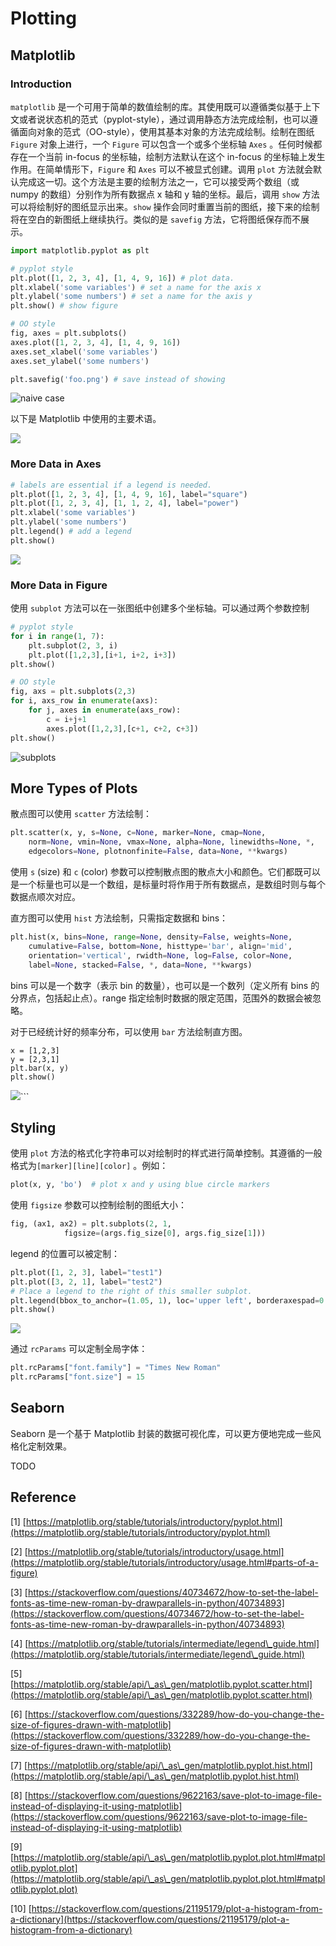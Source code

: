 # Plotting

## Matplotlib

### Introduction

`matplotlib` 是一个可用于简单的数值绘制的库。其使用既可以遵循类似基于上下文或者说状态机的范式（pyplot-style），通过调用静态方法完成绘制，也可以遵循面向对象的范式（OO-style），使用其基本对象的方法完成绘制。绘制在图纸 `Figure` 对象上进行，一个 `Figure` 可以包含一个或多个坐标轴 `Axes` 。任何时候都存在一个当前 in-focus 的坐标轴，绘制方法默认在这个 in-focus 的坐标轴上发生作用。在简单情形下，`Figure` 和 `Axes` 可以不被显式创建。调用 `plot` 方法就会默认完成这一切。这个方法是主要的绘制方法之一，它可以接受两个数组（或 numpy 的数组）分别作为所有数据点 x 轴和 y 轴的坐标。最后，调用 `show` 方法可以将绘制好的图纸显示出来。`show` 操作会同时重置当前的图纸，接下来的绘制将在空白的新图纸上继续执行。类似的是 `savefig` 方法，它将图纸保存而不展示。

```python
import matplotlib.pyplot as plt

# pyplot style
plt.plot([1, 2, 3, 4], [1, 4, 9, 16]) # plot data. 
plt.xlabel('some variables') # set a name for the axis x
plt.ylabel('some numbers') # set a name for the axis y
plt.show() # show figure

# OO style
fig, axes = plt.subplots()
axes.plot([1, 2, 3, 4], [1, 4, 9, 16])
axes.set_xlabel('some variables')
axes.set_ylabel('some numbers')

plt.savefig('foo.png') # save instead of showing
```

![naive case](<../../attachments/assets/image (3).png>)

以下是  Matplotlib 中使用的主要术语。

![](<../../attachments/assets/image (2).png>)



### More Data in Axes

```python
# labels are essential if a legend is needed.
plt.plot([1, 2, 3, 4], [1, 4, 9, 16], label="square")
plt.plot([1, 2, 3, 4], [1, 1, 2, 4], label="power")
plt.xlabel('some variables')
plt.ylabel('some numbers')
plt.legend() # add a legend
plt.show()
```

![](../../attachments/assets/image.png)

### More Data in Figure

使用 `subplot` 方法可以在一张图纸中创建多个坐标轴。可以通过两个参数控制

```python
# pyplot style
for i in range(1, 7):
    plt.subplot(2, 3, i)
    plt.plot([1,2,3],[i+1, i+2, i+3])
plt.show()

# OO style
fig, axs = plt.subplots(2,3)
for i, axs_row in enumerate(axs):
    for j, axes in enumerate(axs_row):
        c = i+j+1
        axes.plot([1,2,3],[c+1, c+2, c+3])
plt.show()
```

![subplots](<../../attachments/assets/image (4).png>)

## More Types of Plots

散点图可以使用 `scatter` 方法绘制：

```python
plt.scatter(x, y, s=None, c=None, marker=None, cmap=None, 
    norm=None, vmin=None, vmax=None, alpha=None, linewidths=None, *, 
    edgecolors=None, plotnonfinite=False, data=None, **kwargs)
```

使用 `s` (size) 和 `c` (color) 参数可以控制散点图的散点大小和颜色。它们都既可以是一个标量也可以是一个数组，是标量时将作用于所有数据点，是数组时则与每个数据点顺次对应。

直方图可以使用 `hist` 方法绘制，只需指定数据和 bins：

```python
plt.hist(x, bins=None, range=None, density=False, weights=None, 
    cumulative=False, bottom=None, histtype='bar', align='mid', 
    orientation='vertical', rwidth=None, log=False, color=None, 
    label=None, stacked=False, *, data=None, **kwargs)
```

bins 可以是一个数字（表示 bin 的数量），也可以是一个数列（定义所有 bins 的分界点，包括起止点）。range 指定绘制时数据的限定范围，范围外的数据会被忽略。

对于已经统计好的频率分布，可以使用 `bar` 方法绘制直方图。

```
x = [1,2,3]
y = [2,3,1]  
plt.bar(x, y)                 
plt.show()
```

![](<../../attachments/assets/image (5) (1).png>)\`\`\`

## Styling

使用 `plot` 方法的格式化字符串可以对绘制时的样式进行简单控制。其遵循的一般格式为`[marker][line][color]` 。例如：

```python
plot(x, y, 'bo')  # plot x and y using blue circle markers
```

使用 `figsize` 参数可以控制绘制的图纸大小：

```python
fig, (ax1, ax2) = plt.subplots(2, 1, 
            figsize=(args.fig_size[0], args.fig_size[1]))
```

legend 的位置可以被定制：

```python
plt.plot([1, 2, 3], label="test1")
plt.plot([3, 2, 1], label="test2")
# Place a legend to the right of this smaller subplot.
plt.legend(bbox_to_anchor=(1.05, 1), loc='upper left', borderaxespad=0.)
plt.show()
```

![](<../../attachments/assets/image (1).png>)

通过 `rcParams` 可以定制全局字体：

```python
plt.rcParams["font.family"] = "Times New Roman"
plt.rcParams["font.size"] = 15
```

## Seaborn

Seaborn 是一个基于 Matplotlib 封装的数据可视化库，可以更方便地完成一些风格化定制效果。

TODO

## Reference

\[1] [https://matplotlib.org/stable/tutorials/introductory/pyplot.html](https://matplotlib.org/stable/tutorials/introductory/pyplot.html)

\[2] [https://matplotlib.org/stable/tutorials/introductory/usage.html](https://matplotlib.org/stable/tutorials/introductory/usage.html#parts-of-a-figure)

\[3] [https://stackoverflow.com/questions/40734672/how-to-set-the-label-fonts-as-time-new-roman-by-drawparallels-in-python/40734893](https://stackoverflow.com/questions/40734672/how-to-set-the-label-fonts-as-time-new-roman-by-drawparallels-in-python/40734893)

\[4] [https://matplotlib.org/stable/tutorials/intermediate/legend\_guide.html](https://matplotlib.org/stable/tutorials/intermediate/legend\_guide.html)

\[5] [https://matplotlib.org/stable/api/\_as\_gen/matplotlib.pyplot.scatter.html](https://matplotlib.org/stable/api/\_as\_gen/matplotlib.pyplot.scatter.html)

\[6] [https://stackoverflow.com/questions/332289/how-do-you-change-the-size-of-figures-drawn-with-matplotlib](https://stackoverflow.com/questions/332289/how-do-you-change-the-size-of-figures-drawn-with-matplotlib)

\[7] [https://matplotlib.org/stable/api/\_as\_gen/matplotlib.pyplot.hist.html](https://matplotlib.org/stable/api/\_as\_gen/matplotlib.pyplot.hist.html)

\[8] [https://stackoverflow.com/questions/9622163/save-plot-to-image-file-instead-of-displaying-it-using-matplotlib](https://stackoverflow.com/questions/9622163/save-plot-to-image-file-instead-of-displaying-it-using-matplotlib)

\[9] [https://matplotlib.org/stable/api/\_as\_gen/matplotlib.pyplot.plot.html#matplotlib.pyplot.plot](https://matplotlib.org/stable/api/\_as\_gen/matplotlib.pyplot.plot.html#matplotlib.pyplot.plot)

\[10] [https://stackoverflow.com/questions/21195179/plot-a-histogram-from-a-dictionary](https://stackoverflow.com/questions/21195179/plot-a-histogram-from-a-dictionary)

